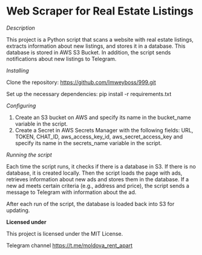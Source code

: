 # Web Scraper for Real Estate Listings

*Description*

This project is a Python script that scans a website with real estate listings, extracts information about new listings, and stores it in a database. This database is stored in AWS S3 Bucket. In addition, the script sends notifications about new listings to Telegram.

*Installing*

Clone the repository:
https://github.com/Imweyboss/999.git

Set up the necessary dependencies:
pip install -r requirements.txt

*Configuring*

1. Create an S3 bucket on AWS and specify its name in the bucket_name variable in the script.
2. Create a Secret in AWS Secrets Manager with the following fields: URL, TOKEN, CHAT_ID, aws_access_key_id, aws_secret_access_key and specify its name in the secrets_name variable in the script.

*Running the script*

Each time the script runs, it checks if there is a database in S3. If there is no database, it is created locally. Then the script loads the page with ads, retrieves information about new ads and stores them in the database. If a new ad meets certain criteria (e.g., address and price), the script sends a message to Telegram with information about the ad.

After each run of the script, the database is loaded back into S3 for updating.

**Licensed under**

This project is licensed under the MIT License.

Telegram channel
https://t.me/moldova_rent_apart
